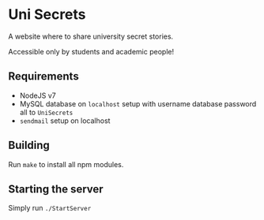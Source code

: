 # Uni Secrets

A website where to share university secret stories.

Accessible only by students and academic people!

## Requirements

* NodeJS v7
* MySQL database on `localhost` setup with username database password all to `UniSecrets`
* `sendmail` setup on localhost

## Building

Run `make` to install all npm modules.

## Starting the server

Simply run `./StartServer`
